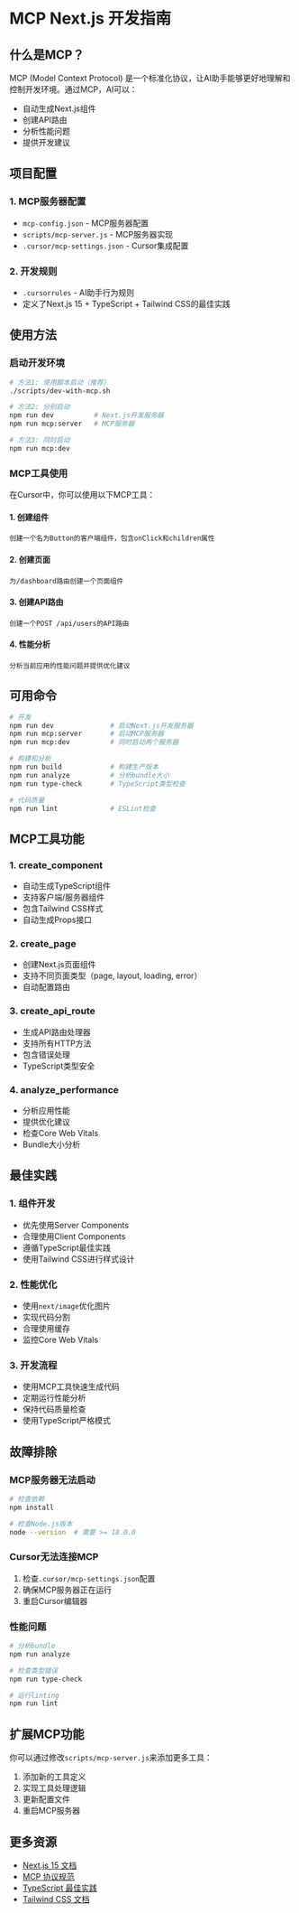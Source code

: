 # MCP Next.js 开发指南

## 什么是MCP？

MCP (Model Context Protocol) 是一个标准化协议，让AI助手能够更好地理解和控制开发环境。通过MCP，AI可以：

- 自动生成Next.js组件
- 创建API路由
- 分析性能问题
- 提供开发建议

## 项目配置

### 1. MCP服务器配置
- `mcp-config.json` - MCP服务器配置
- `scripts/mcp-server.js` - MCP服务器实现
- `.cursor/mcp-settings.json` - Cursor集成配置

### 2. 开发规则
- `.cursorrules` - AI助手行为规则
- 定义了Next.js 15 + TypeScript + Tailwind CSS的最佳实践

## 使用方法

### 启动开发环境

```bash
# 方法1: 使用脚本启动（推荐）
./scripts/dev-with-mcp.sh

# 方法2: 分别启动
npm run dev          # Next.js开发服务器
npm run mcp:server   # MCP服务器

# 方法3: 同时启动
npm run mcp:dev
```

### MCP工具使用

在Cursor中，你可以使用以下MCP工具：

#### 1. 创建组件
```
创建一个名为Button的客户端组件，包含onClick和children属性
```

#### 2. 创建页面
```
为/dashboard路由创建一个页面组件
```

#### 3. 创建API路由
```
创建一个POST /api/users的API路由
```

#### 4. 性能分析
```
分析当前应用的性能问题并提供优化建议
```

## 可用命令

```bash
# 开发
npm run dev              # 启动Next.js开发服务器
npm run mcp:server       # 启动MCP服务器
npm run mcp:dev          # 同时启动两个服务器

# 构建和分析
npm run build            # 构建生产版本
npm run analyze          # 分析bundle大小
npm run type-check       # TypeScript类型检查

# 代码质量
npm run lint             # ESLint检查
```

## MCP工具功能

### 1. create_component
- 自动生成TypeScript组件
- 支持客户端/服务器组件
- 包含Tailwind CSS样式
- 自动生成Props接口

### 2. create_page
- 创建Next.js页面组件
- 支持不同页面类型（page, layout, loading, error）
- 自动配置路由

### 3. create_api_route
- 生成API路由处理器
- 支持所有HTTP方法
- 包含错误处理
- TypeScript类型安全

### 4. analyze_performance
- 分析应用性能
- 提供优化建议
- 检查Core Web Vitals
- Bundle大小分析

## 最佳实践

### 1. 组件开发
- 优先使用Server Components
- 合理使用Client Components
- 遵循TypeScript最佳实践
- 使用Tailwind CSS进行样式设计

### 2. 性能优化
- 使用`next/image`优化图片
- 实现代码分割
- 合理使用缓存
- 监控Core Web Vitals

### 3. 开发流程
- 使用MCP工具快速生成代码
- 定期运行性能分析
- 保持代码质量检查
- 使用TypeScript严格模式

## 故障排除

### MCP服务器无法启动
```bash
# 检查依赖
npm install

# 检查Node.js版本
node --version  # 需要 >= 18.0.0
```

### Cursor无法连接MCP
1. 检查`.cursor/mcp-settings.json`配置
2. 确保MCP服务器正在运行
3. 重启Cursor编辑器

### 性能问题
```bash
# 分析bundle
npm run analyze

# 检查类型错误
npm run type-check

# 运行linting
npm run lint
```

## 扩展MCP功能

你可以通过修改`scripts/mcp-server.js`来添加更多工具：

1. 添加新的工具定义
2. 实现工具处理逻辑
3. 更新配置文件
4. 重启MCP服务器

## 更多资源

- [Next.js 15 文档](https://nextjs.org/docs)
- [MCP 协议规范](https://modelcontextprotocol.io/)
- [TypeScript 最佳实践](https://typescript-eslint.io/)
- [Tailwind CSS 文档](https://tailwindcss.com/docs)